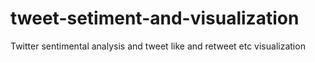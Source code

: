 # tweet-setiment-and-visualization
Twitter sentimental analysis and tweet like and retweet etc visualization 
